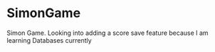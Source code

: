 # SimonGame
Simon Game. Looking into adding a score save feature because I am learning Databases currently
